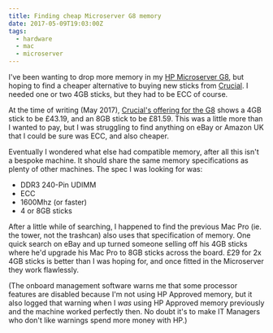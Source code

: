 ```yaml
---
title: Finding cheap Microserver G8 memory
date: 2017-05-09T19:03:00Z
tags:
  - hardware
  - mac
  - microserver
---
```


I've been wanting to drop more memory in my [HP Microserver G8][], but hoping to find a cheaper alternative to buying new sticks from [Crucial][]. I needed one or two 4GB sticks, but they had to be ECC of course.

[HP Microserver G8]: https://www.hpe.com/uk/en/product-catalog/servers/proliant-servers/pip.hpe-proliant-microserver-gen8.5379860.html
[Crucial]: http://uk.crucial.com/gbr/en/

At the time of writing (May 2017), [Crucial's offering for the G8](http://uk.crucial.com/gbr/en/compatible-upgrade-for/HP-Compaq/proliant-microserver-gen8) shows a 4GB stick to be £43.19, and an 8GB stick to be £81.59. This was a little more than I wanted to pay, but I was struggling to find anything on eBay or Amazon UK that I could be sure was ECC, and also cheaper.

Eventually I wondered what else had compatible memory, after all this isn't a bespoke machine. It should share the same memory specifications as plenty of other machines. The spec I was looking for was:

* DDR3 240-Pin UDIMM
* ECC
* 1600Mhz (or faster)
* 4 or 8GB sticks

After a little while of searching, I happened to find the previous Mac Pro (ie. the tower, not the trashcan) also uses that specification of memory. One quick search on eBay and up turned someone selling off his 4GB sticks where he'd upgrade his Mac Pro to 8GB sticks across the board. £29 for 2x 4GB sticks is better than I was hoping for, and once fitted in the Microserver they work flawlessly.

(The onboard management software warns me that some processor features are disabled because I'm not using HP Approved memory, but it also logged that warning when I *was* using HP Approved memory previously and the machine worked perfectly then. No doubt it's to make IT Managers who don't like warnings spend more money with HP.)
